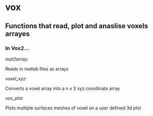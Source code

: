 # vox
## Functions that read, plot and anaslise voxels arrayes

### In Vox2...

*mat2array:* 

Reads in matlab files as arrays

*voxel_xyz:*

Converts a voxel array into a n x 3 xyz coordinate array

*vox_plot*

Plots multiple surfaces meshes of voxel on a user defined 3d plot


